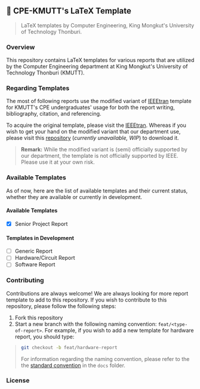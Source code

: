 ## 📝 CPE-KMUTT's LaTeX Template
> LaTeX templates by Computer Engineering, King Mongkut's University of Technology Thonburi.

### Overview
This repository contains LaTeX templates for various reports that are utilized by the Computer Engineering department at King Mongkut's University of Technology Thonburi (KMUTT).

### Regarding Templates

The most of following reports use the modified variant of [IEEEtran](https://www.ieee.org/conferences/publishing/templates.html) template for KMUTT's CPE undergraduates' usage for both the report writing, bibliography, citation, and referencing.

To acquire the original template, please visit the [IEEEtran](https://www.ieee.org/conferences/publishing/templates.html). Whereas if you wish to get your hand on the modified variant that our department use, please visit this [repository]() (*currently unavailable, WIP*) to download it.

> **Remark:** While the modified variant is (semi) officially supported by our department, the template is not officially supported by IEEE. Please use it at your own risk.

### Available Templates

As of now, here are the list of available templates and their current status, whether they are available or currently in development.

#### Available Templates
- [x] Senior Project Report

#### Templates in Development
- [ ] Generic Report
- [ ] Hardware/Circuit Report
- [ ] Software Report

### Contributing

Contributions are always welcome! We are always looking for more report template to add to this repository. If you wish to contribute to this repository, please follow the following steps:

1. Fork this repository
2. Start a new branch with the following naming convention: `feat/<type-of-report>`. For example, if you wish to add a new template for hardware report, you should type:
  > ```bash
  > git checkout -b feat/hardware-report
  > ```
  > For information regarding the naming convention, please refer to the the [standard convention](./docs/CONVENTION.md) in the `docs` folder.

### License


